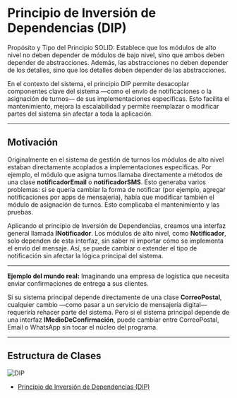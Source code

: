 # Principio de Inversión de Dependencias (DIP)
Propósito y Tipo del Principio SOLID: Establece que los módulos de alto nivel no deben depender de módulos de bajo nivel, sino que ambos deben depender de abstracciones. Además, las abstracciones no deben depender de los detalles, sino que los detalles deben depender de las abstracciones.

En el contexto del sistema, el principio DIP permite desacoplar componentes clave del sistema —como el envío de notificaciones o la asignación de turnos— de sus implementaciones específicas. Esto facilita el mantenimiento, mejora la escalabilidad y permite reemplazar o modificar partes del sistema sin afectar a toda la aplicación.

---

## Motivación
Originalmente en el sistema de gestión de turnos los módulos de alto nivel estaban directamente acoplados a implementaciones específicas. Por ejemplo, el módulo que asigna turnos llamaba directamente a métodos de una clase **notificadorEmail** o **notificadorSMS**. Esto generaba varios problemas: si se quería cambiar la forma de notificar (por ejemplo, agregar notificaciones por apps de mensajeria), había que modificar también el módulo de asignación de turnos. Esto complicaba el mantenimiento y las pruebas.

Aplicando el principio de Inversión de Dependencias, creamos una interfaz general llamada **INotificador**. Los módulos de alto nivel, como **Notificador**, solo dependen de esta interfaz, sin saber ni importar cómo se implementa el envío del mensaje. Así, se puede cambiar o extender el tipo de notificación sin afectar la lógica principal del sistema.

---

**Ejemplo del mundo real:** Imaginando una empresa de logística que necesita enviar confirmaciones de entrega a sus clientes.

Si su sistema principal depende directamente de una clase **CorreoPostal**, cualquier cambio —como pasar a un servicio de mensajería digital— requeriría rehacer parte del sistema. Pero si el sistema principal depende de una interfaz **IMedioDeConfirmación**, puede cambiar entre CorreoPostal, Email o WhatsApp sin tocar el núcleo del programa.

---

## Estructura de Clases
![DIP](https://github.com/user-attachments/assets/fdd198b0-51de-451b-a253-1c3f785f7cd5)
* [Principio de Inversión de Dependencias (DIP)](https://drive.google.com/file/d/1Fq2h0u69KMExmMZev9LNLkRadwxSAmml/view?usp=sharing)
